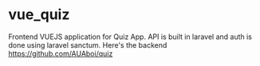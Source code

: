 # vue_quiz

Frontend VUEJS application for Quiz App. API is built in laravel and auth is done using laravel sanctum. Here's the backend https://github.com/AUAboi/quiz
